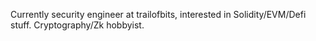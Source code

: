 Currently security engineer at trailofbits, interested in Solidity/EVM/Defi stuff. Cryptography/Zk hobbyist. 

<!---
This is a ✨ special ✨ repository because its `README.md` (this file) appears on your GitHub profile.
You can click the Preview link to take a look at your changes.
--->
